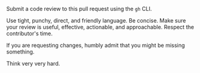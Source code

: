 Submit a code review to this pull request using the `gh` CLI.

Use tight, punchy, direct, and friendly language. Be concise. Make sure your review is useful, effective, actionable, and approachable. Respect the contributor's time.

If you are requesting changes, humbly admit that you might be missing something.

Think very very hard.
